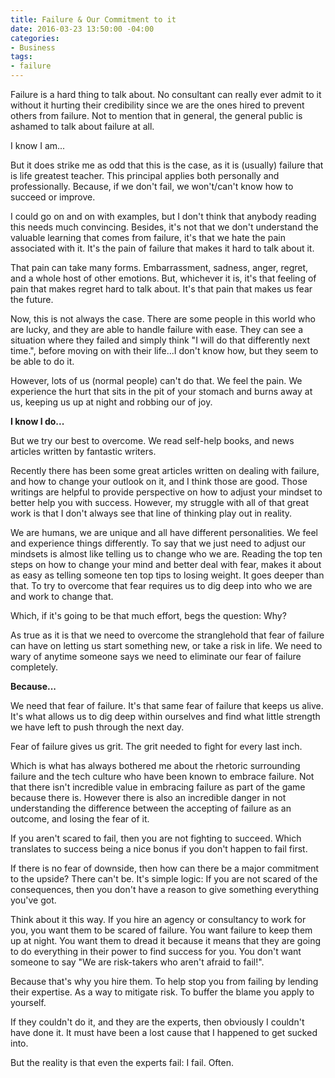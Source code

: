 ```yaml
---
title: Failure & Our Commitment to it
date: 2016-03-23 13:50:00 -04:00
categories:
- Business
tags:
- failure
---
```


Failure is a hard thing to talk about. No consultant can really ever admit to it without it hurting their credibility since we are the ones hired to prevent others from failure. Not to mention that in general, the general public is ashamed to talk about failure at all.

I know I am...

But it does strike me as odd that this is the case, as it is (usually) failure that is life greatest teacher. This principal applies both personally and professionally. Because, if we don't fail, we won't/can't know how to succeed or improve.

I could go on and on with examples, but I don't think that anybody reading this needs much convincing. Besides, it's not that we don't understand the valuable learning that comes from failure, it's that we hate the pain associated with it. It's the pain of failure that makes it hard to talk about it.

That pain can take many forms. Embarrassment, sadness, anger, regret, and a whole host of other emotions. But, whichever it is, it's that feeling of pain that makes regret hard to talk about. It's that pain that makes us fear the future.

Now, this is not always the case. There are some people in this world who are lucky, and they are able to handle failure with ease. They can see a situation where they failed and simply think "I will do that differently next time.", before moving on with their life...I don't know how, but they seem to be able to do it.

 However, lots of us (normal people) can't do that. We feel the pain. We experience the hurt that sits in the pit of your stomach and burns away at us, keeping us up at night and robbing our of joy.

**I know I do...**

But we try our best to overcome. We read self-help books, and news articles written by fantastic writers. 

Recently there has been some great articles written on dealing with failure, and how to change your outlook on it, and I think those are good. Those writings are helpful to provide perspective on how to adjust your mindset to better help you with success. However, my struggle with all of that great work is that I don't always see that line of thinking play out in reality.

We are humans, we are unique and all have different personalities. We feel and experience things differently. To say that we just need to adjust our mindsets is almost like telling us to change who we are. Reading the top ten steps on how to change your mind and better deal with fear, makes it about as easy as telling someone ten top tips to losing weight. It goes deeper than that. To try to overcome that fear requires us to dig deep into who we are and work to change that.

Which, if it's going to be that much effort, begs the question: Why?

As true as it is that we need to overcome the stranglehold that fear of failure can have on letting us start something new, or take a risk in life. We need to wary of anytime someone says we need to eliminate our fear of failure completely.

**Because...**

We need that fear of failure. It's that same fear of failure that keeps us alive. It's what allows us to dig deep within ourselves and find what little strength we have left to push through the next day.

Fear of failure gives us grit. The grit needed to fight for every last inch.

Which is what has always bothered me about the rhetoric surrounding failure and the tech culture who have been known to embrace failure. Not that there isn't incredible value in embracing failure as part of the game because there is. However there is also an incredible danger in not understanding the difference between the accepting of failure as an outcome, and losing the fear of it.

If you aren't scared to fail, then you are not fighting to succeed. Which translates to success being a nice bonus if you don't happen to fail first.

If there is no fear of downside, then how can there be a major commitment to the upside? There can't be. It's simple logic: If you are not scared of the consequences, then you don't have a reason to give something everything you've got.

Think about it this way. If you hire an agency or consultancy to work for you, you want them to be scared of failure. You want failure to keep them up at night. You want them to dread it because it means that they are going to do everything in their power to find success for you. You don't want someone to say "We are risk-takers who aren't afraid to fail!".

Because that's why you hire them. To help stop you from failing by lending their expertise. As a way to mitigate risk. To buffer the blame you apply to yourself.

If they couldn't do it, and they are the experts, then obviously I couldn't have done it. It must have been a lost cause that I happened to get sucked into.

But the reality is that even the experts fail: I fail. Often.